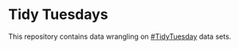 # Tidy Tuesdays
This repository contains data wrangling on [#TidyTuesday](https://github.com/rfordatascience/tidytuesday) data sets.

